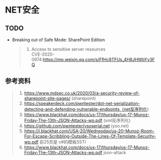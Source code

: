 # NET安全

## TODO

- Breaking out of Safe Mode: SharePoint Edition

  > 1. Access to sensitive server resources   
  >    CVE-2020-0974:https://mp.weixin.qq.com/s/FfHc8TFUs_4H8JHWbYv3FQ

## 参考资料

> 1. https://www.mdsec.co.uk/2020/03/a-security-review-of-sharepoint-site-pages/ (sharepoint)
> 1. https://speakerdeck.com/pwntester/dot-net-serialization-detecting-and-defending-vulnerable-endpoints（net反序列化)
> 1. https://www.blackhat.com/docs/us-17/thursday/us-17-Munoz-Friday-The-13th-JSON-Attacks-wp.pdf (xml反序列化)
> 1. https://github.com/pwntester/ysoserial.net (yso.net)
> 1. https://i.blackhat.com/USA-20/Wednesday/us-20-Munoz-Room-For-Escape-Scribbling-Outside-The-Lines-Of-Template-Security-wp.pdf 前25页是 c#的模板SSTI
> 1. https://www.blackhat.com/docs/us-17/thursday/us-17-Munoz-Friday-The-13th-JSON-Attacks-wp.pdf json-attack
